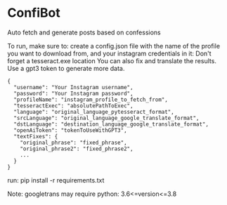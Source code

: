 # ConfiBot
Auto fetch and generate posts based on confessions

To run, make sure to:
create a config.json file with the name of the profile you want to download from,
and your instagram credentials in it:
Don't forget a tesseract.exe location
You can also fix and translate the results.
Use a gpt3 token to generate more data.
```
{
  "username": "Your Instagram username",
  "password": "Your Instagram password",
  "profileName": "instagram_profile_to_fetch_from",
  "tesseractExec": "absolutePathToExec",
  "language": "original_language_pytesseract_format",
  "srcLanguage": "original_language_google_translate_format",
  "dstLanguage": "destination_language_google_translate_format",
  "openAiToken": "tokenToUseWithGPT3",
  "textFixes": {
    "original_phrase": "fixed_phrase",
    "original_phrase2": "fixed_phrase2",
    ...
  }
}
```
run:
pip install -r requirements.txt

Note:
googletrans may require python:
3.6<=version<=3.8
